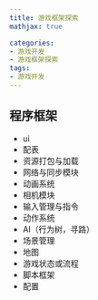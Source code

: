 ```yaml
---
title: 游戏框架探索
mathjax: true

categories: 
- 游戏开发
- 游戏框架探索
tags: 
- 游戏开发
---
```


## 程序框架
- ui 
- 配表
- 资源打包与加载
- 网络与同步模块
- 动画系统
- 相机模块
- 输入管理与指令
- 动作系统
- AI（行为树，寻路）
- 场景管理
- 地图
- 游戏状态或流程
- 脚本框架
- 配置